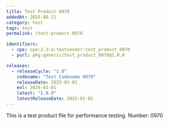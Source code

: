 ```yaml
---
title: Test Product 0970
addedAt: 2025-08-21
category: test
tags: test
permalink: /test-product-0970

identifiers:
  - cpe: cpe:2.3:a:testvendor:test_product_0970
  - purl: pkg:generic/test_product_0970@1.0.0

releases:
  - releaseCycle: "1.0"
    codename: "Test Codename 0970"
    releaseDate: 2025-01-01
    eol: 2026-01-01
    latest: "1.0.0"
    latestReleaseDate: 2025-01-01
---
```


This is a test product file for performance testing. Number: 0970
